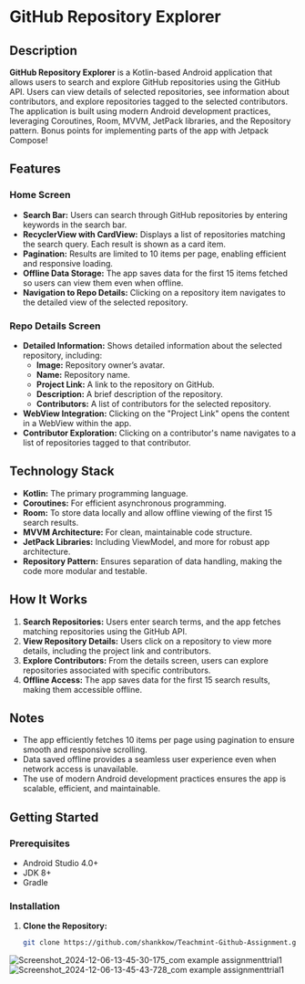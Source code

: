 # GitHub Repository Explorer

## Description

**GitHub Repository Explorer** is a Kotlin-based Android application that allows users to search and explore GitHub repositories using the GitHub API. Users can view details of selected repositories, see information about contributors, and explore repositories tagged to the selected contributors. The application is built using modern Android development practices, leveraging Coroutines, Room, MVVM, JetPack libraries, and the Repository pattern. Bonus points for implementing parts of the app with Jetpack Compose!

## Features

### Home Screen

- **Search Bar:** Users can search through GitHub repositories by entering keywords in the search bar.
- **RecyclerView with CardView:** Displays a list of repositories matching the search query. Each result is shown as a card item.
- **Pagination:** Results are limited to 10 items per page, enabling efficient and responsive loading.
- **Offline Data Storage:** The app saves data for the first 15 items fetched so users can view them even when offline.
- **Navigation to Repo Details:** Clicking on a repository item navigates to the detailed view of the selected repository.

### Repo Details Screen

- **Detailed Information:** Shows detailed information about the selected repository, including:
  - **Image:** Repository owner’s avatar.
  - **Name:** Repository name.
  - **Project Link:** A link to the repository on GitHub.
  - **Description:** A brief description of the repository.
  - **Contributors:** A list of contributors for the selected repository.
- **WebView Integration:** Clicking on the "Project Link" opens the content in a WebView within the app.
- **Contributor Exploration:** Clicking on a contributor's name navigates to a list of repositories tagged to that contributor.

## Technology Stack

- **Kotlin:** The primary programming language.
- **Coroutines:** For efficient asynchronous programming.
- **Room:** To store data locally and allow offline viewing of the first 15 search results.
- **MVVM Architecture:** For clean, maintainable code structure.
- **JetPack Libraries:** Including ViewModel, and more for robust app architecture.
- **Repository Pattern:** Ensures separation of data handling, making the code more modular and testable.

## How It Works

1. **Search Repositories:** Users enter search terms, and the app fetches matching repositories using the GitHub API.
2. **View Repository Details:** Users click on a repository to view more details, including the project link and contributors.
3. **Explore Contributors:** From the details screen, users can explore repositories associated with specific contributors.
4. **Offline Access:** The app saves data for the first 15 search results, making them accessible offline.

## Notes

- The app efficiently fetches 10 items per page using pagination to ensure smooth and responsive scrolling.
- Data saved offline provides a seamless user experience even when network access is unavailable.
- The use of modern Android development practices ensures the app is scalable, efficient, and maintainable.

## Getting Started

### Prerequisites

- Android Studio 4.0+
- JDK 8+
- Gradle

### Installation

1. **Clone the Repository:**
   ```bash
   git clone https://github.com/shankkow/Teachmint-Github-Assignment.git

![Screenshot_2024-12-06-13-45-30-175_com example assignmenttrial1](https://github.com/user-attachments/assets/b7b63aba-a4b6-4bc1-a400-f01664897c29)
![Screenshot_2024-12-06-13-45-43-728_com example assignmenttrial1](https://github.com/user-attachments/assets/d74c7bc5-87d8-4756-b18a-e91464ae8b7a)

   
